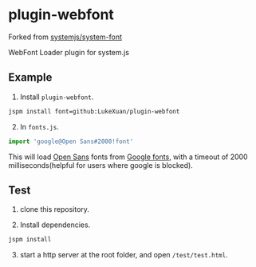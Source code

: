 plugin-webfont
===========

Forked from [systemjs/system-font](https://github.com/systemjs/system-font)

WebFont Loader plugin for system.js

## Example

1. Install `plugin-webfont`.
```bash
jspm install font=github:LukeXuan/plugin-webfont
```

2. In `fonts.js`.
```javascript
import 'google@Open Sans#2000!font'
```
This will load [Open Sans](https://www.google.com/fonts/specimen/Open+Sans) fonts from [Google fonts](https://www.google.com/fonts/), with a timeout of 2000 milliseconds(helpful for users where google is blocked).

## Test

1. clone this repository.

2. Install dependencies.
```bash
jspm install
```

3. start a http server at the root folder, and open `/test/test.html`.
